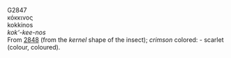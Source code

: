 <body>
  <p>G2847<br>  κόκκινος  <br> kokkinos  <br><i>kok‘-kee-nos </i><br>From <a href="g2848.htm">2848</a> (from the <i>kernel</i> shape of the insect); <i>crimson</i> colored: - scarlet (colour, coloured).<br></p>
 </body>